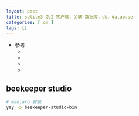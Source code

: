```yaml
---
layout: post
title: sqlite3-GUI-客户端，关联 数据库，db，database
categories: [ cm ]
tags: []
---
```


* 参考
  * []()
  * []()
  * []()
  * []()



## beekeeper studio

~~~sh
# manjaro 安装
yay -S beekeeper-studio-bin
~~~






















































